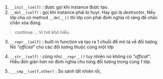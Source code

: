 1. ```__init__(self)```  : được gọi khi instance được tạo.
2. ```__del__(self)``` : gọi khi instance phải bị huyr. Hay gọi là *destructor*. Nếu lớp cha có method ```__del__()``` thì lớp con phải định nghĩa rõ ràng để chắc chắn xóa đúng.
> continue ... Vì hơi khó hiểu.

3. ```__repr__(self)``` : built-in function và tạo ra 1 chuỗi để mô tả về đối tượng. Nó *"official"* cho các đối tương thuộc cùng một lớp

4. ```__str__(self)``` :  cũng như ```__repr__()``` tuy nhiên nó không có *"offical"*. Hiểu đơn giản hơn nó định nghĩa cho từng đối tượng trong cùng 1 lớp.
5. ```___cmp__(self,other)``` : So sánh tất nhiên rồi, 
<!--stackedit_data:
eyJoaXN0b3J5IjpbMTI3NzEyODUwNywtOTU0NjY0NjIyXX0=
-->
